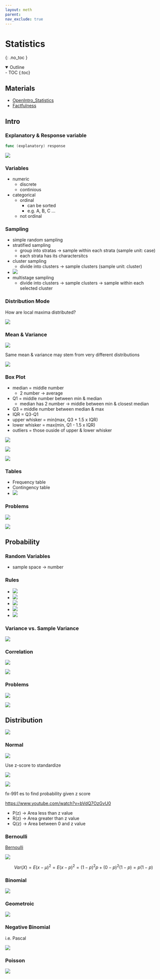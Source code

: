 ```yaml
---
layout: meth
parent: 
nav_exclude: true
---
```


# Statistics
{: .no_toc }

<details open markdown="block">
  <summary>
    Outline
  </summary>
- TOC
{:toc}
</details>

## Materials

- [OpenIntro_Statistics](OpenIntro_Statistics.pdf)
- [Factfulness](Factfulness.pdf)

## Intro

### Explanatory & Response variable

```go
func (explanatory) response
```

![](https://i.imgur.com/Ac8pFn0.png)

### Variables

- numeric
	- discrete
	- continious
- categorical
	- ordinal
		- can be sorted
		- e.g. A, B, C ...
	- not ordinal

### Sampling

- simple random sampling
- stratified sampling
	- group into stratas -> sample within each strata (sample unit: case)
	- each strata has its charactersitcs
- cluster sampling
	- divide into clusters -> sample clusters (sample unit: cluster)
- ![](https://i.imgur.com/IhuNKNE.png)
- multistage sampling
	- divide into clusters -> sample clusters -> sample within each selected cluster

### Distribution Mode

How are local maxima distributed?

![](https://i.imgur.com/vCnbAfp.png)

### Mean & Variance

![](https://i.imgur.com/2znHHRs.png)

Same mean & variance may stem from very different distributions

![](https://i.imgur.com/lftwzdZ.png)


### Box Plot

- median = middle number
	- 2 number -> average
- Q1 = middle number between min & median
	- median has 2 number -> middle between min & closest median
- Q3 = middle number between median & max
- IQR = Q3-Q1
- upper whisker = min(max, Q3 + 1.5 x IQR)
- lower whisker = max(min, Q1 - 1.5 x IQR)
- outliers = those ouside of upper & lower whisker

![](https://i.imgur.com/LRKVF1z.png)

![](https://i.imgur.com/Ig7GgLi.png)

![](https://i.imgur.com/2szm57v.png)

### Tables

- Frequency table
- Contingency table
- ![](https://i.imgur.com/oK7iZcp.png)


### Problems

![](https://i.imgur.com/Qj4svwx.jpg)

![](https://i.imgur.com/36szGKv.png)

## Probability

### Random Variables

- sample space -> number

### Rules
- ![](https://i.imgur.com/5a4x3e1.png)
- ![](https://i.imgur.com/on9uchv.png)
- ![](https://i.imgur.com/qfuTErf.png)
- ![](https://i.imgur.com/vwPEhUK.png)
- ![](https://i.imgur.com/aIqsXcu.png)

### Variance vs. Sample Variance

![](https://i.imgur.com/tMXNIMc.png)

### Correlation

![](https://i.imgur.com/JB5qO1A.png)

![](https://i.imgur.com/YH9daeR.png)

### Problems

![](https://i.imgur.com/nfdpxIS.png)

![](https://i.imgur.com/nxsb9w7.png)

## Distribution

![](https://i.imgur.com/dOo5U2O.png)

### Normal

![](https://i.imgur.com/hWdrEVk.png)

Use z-score to standardize

![](https://i.imgur.com/ihZT7nX.png)

![](https://i.imgur.com/CKZGxUx.png)

fx-991 es to find probability given z score

<https://www.youtube.com/watch?v=bVdQ7OzGvU0>

- P(z) -> Area less than z value
- R(z) -> Area greater than z value
- Q(z) -> Area between 0 and z value

### Bernoulli

[Bernoulli](../Freshman/Probability#Bernoulli)

![](https://i.imgur.com/SO4MoMP.png)

$$Var(X)=E(x-\mu)^2=E(x-p)^2=(1-p)^2p+(0-p)^2(1-p)=p(1-p)$$
### Binomial

![](https://i.imgur.com/y9yeTJC.png)

### Geometroic

![](https://i.imgur.com/giXrvvc.png)

### Negative Binomial

i.e. Pascal

![](https://i.imgur.com/Nn9dMLY.png)

### Poisson

![](https://i.imgur.com/j47U8qg.png)
